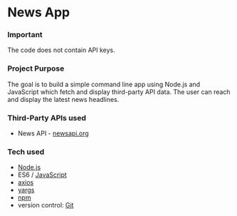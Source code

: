 # News App


### Important

The code does not contain API keys. 

### Project Purpose

The goal is to build a simple command line app using Node.js and JavaScript which fetch and display third-party API data. The user can reach and display the latest news headlines.

### Third-Party APIs used

* News API - [newsapi.org](https://newsapi.org/)

### Tech used

* [Node.js](https://nodejs.org/en/)
* ES6 / [JavaScript](https://developer.mozilla.org/en-US/docs/Web/JavaScript/Reference)
* [axios](https://github.com/mzabriskie/axios)
* [yargs](https://github.com/yargs/yargs)
* [npm](https://www.npmjs.com/)
* version control: [Git](https://git-scm.com/)

